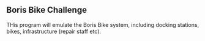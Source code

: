 ## Boris Bike Challenge
THis program will emulate the Boris Bike system, including docking stations, bikes, infrastructure (repair staff etc).

